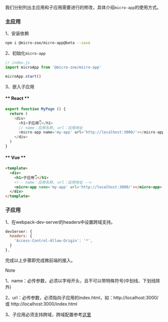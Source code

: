 我们分别列出主应用和子应用需要进行的修改，具体介绍`micro-app`的使用方式。

### 主应用

1、安装依赖
```bash
npm i @micro-zoe/micro-app@beta --save
```

2、初始化`micro-app`
```js
// index.js
import microApp from '@micro-zoe/micro-app'

microApp.start()
```

3、嵌入子应用
<!-- tabs:start -->
#### ** React **
```js
export function MyPage () {
  return (
    <div>
      <h1>子应用👇</h1>
      // name：应用名称, url：应用地址
      <micro-app name='my-app' url='http://localhost:3000/'></micro-app>
    </div>
  )
}
```

#### ** Vue **
```html
<template>
  <div>
    <h1>子应用👇</h1>
    <!-- name：应用名称, url：应用地址 -->
    <micro-app name='my-app' url='http://localhost:3000/'></micro-app>
  </div>
</template>
```
<!-- tabs:end -->

### 子应用

1、在webpack-dev-server的headers中设置跨域支持。
```js
devServer: {
  headers: {
    'Access-Control-Allow-Origin': '*',
  }
},
```

完成以上步骤即完成微前端的接入。


> [!NOTE]
> 1、name：必传参数，必须以字母开头，且不可以带特殊符号(中划线、下划线除外)
>
> 2、url：必传参数，必须指向子应用的index.html，如：http://localhost:3000/ 或 http://localhost:3000/index.html
>
> 3、子应用必须支持跨域，跨域配置参考[这里](/zh-cn/questions?id=_2、子应用静态资源一定要支持跨域吗？)

